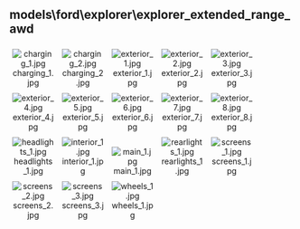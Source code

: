 ## models\ford\explorer\explorer_extended_range_awd
<div class="col" style="display: inline-block; width: 16.66%; padding: 5px; box-sizing: border-box; text-align: center;">
<img src="https://media.evkx.net/multimedia/models/ford/explorer/explorer_extended_range_awd/charging_1_xst.jpg" class="img-thumbnail" alt="charging_1.jpg">
charging_1.jpg
</div>
<div class="col" style="display: inline-block; width: 16.66%; padding: 5px; box-sizing: border-box; text-align: center;">
<img src="https://media.evkx.net/multimedia/models/ford/explorer/explorer_extended_range_awd/charging_2_xst.jpg" class="img-thumbnail" alt="charging_2.jpg">
charging_2.jpg
</div>
<div class="col" style="display: inline-block; width: 16.66%; padding: 5px; box-sizing: border-box; text-align: center;">
<img src="https://media.evkx.net/multimedia/models/ford/explorer/explorer_extended_range_awd/exterior_1_xst.jpg" class="img-thumbnail" alt="exterior_1.jpg">
exterior_1.jpg
</div>
<div class="col" style="display: inline-block; width: 16.66%; padding: 5px; box-sizing: border-box; text-align: center;">
<img src="https://media.evkx.net/multimedia/models/ford/explorer/explorer_extended_range_awd/exterior_2_xst.jpg" class="img-thumbnail" alt="exterior_2.jpg">
exterior_2.jpg
</div>
<div class="col" style="display: inline-block; width: 16.66%; padding: 5px; box-sizing: border-box; text-align: center;">
<img src="https://media.evkx.net/multimedia/models/ford/explorer/explorer_extended_range_awd/exterior_3_xst.jpg" class="img-thumbnail" alt="exterior_3.jpg">
exterior_3.jpg
</div>
<div class="col" style="display: inline-block; width: 16.66%; padding: 5px; box-sizing: border-box; text-align: center;">
<img src="https://media.evkx.net/multimedia/models/ford/explorer/explorer_extended_range_awd/exterior_4_xst.jpg" class="img-thumbnail" alt="exterior_4.jpg">
exterior_4.jpg
</div>
<div class="col" style="display: inline-block; width: 16.66%; padding: 5px; box-sizing: border-box; text-align: center;">
<img src="https://media.evkx.net/multimedia/models/ford/explorer/explorer_extended_range_awd/exterior_5_xst.jpg" class="img-thumbnail" alt="exterior_5.jpg">
exterior_5.jpg
</div>
<div class="col" style="display: inline-block; width: 16.66%; padding: 5px; box-sizing: border-box; text-align: center;">
<img src="https://media.evkx.net/multimedia/models/ford/explorer/explorer_extended_range_awd/exterior_6_xst.jpg" class="img-thumbnail" alt="exterior_6.jpg">
exterior_6.jpg
</div>
<div class="col" style="display: inline-block; width: 16.66%; padding: 5px; box-sizing: border-box; text-align: center;">
<img src="https://media.evkx.net/multimedia/models/ford/explorer/explorer_extended_range_awd/exterior_7_xst.jpg" class="img-thumbnail" alt="exterior_7.jpg">
exterior_7.jpg
</div>
<div class="col" style="display: inline-block; width: 16.66%; padding: 5px; box-sizing: border-box; text-align: center;">
<img src="https://media.evkx.net/multimedia/models/ford/explorer/explorer_extended_range_awd/exterior_8_xst.jpg" class="img-thumbnail" alt="exterior_8.jpg">
exterior_8.jpg
</div>
<div class="col" style="display: inline-block; width: 16.66%; padding: 5px; box-sizing: border-box; text-align: center;">
<img src="https://media.evkx.net/multimedia/models/ford/explorer/explorer_extended_range_awd/headlights_1_xst.jpg" class="img-thumbnail" alt="headlights_1.jpg">
headlights_1.jpg
</div>
<div class="col" style="display: inline-block; width: 16.66%; padding: 5px; box-sizing: border-box; text-align: center;">
<img src="https://media.evkx.net/multimedia/models/ford/explorer/explorer_extended_range_awd/interior_1_xst.jpg" class="img-thumbnail" alt="interior_1.jpg">
interior_1.jpg
</div>
<div class="col" style="display: inline-block; width: 16.66%; padding: 5px; box-sizing: border-box; text-align: center;">
<img src="https://media.evkx.net/multimedia/models/ford/explorer/explorer_extended_range_awd/main_1_xst.jpg" class="img-thumbnail" alt="main_1.jpg">
main_1.jpg
</div>
<div class="col" style="display: inline-block; width: 16.66%; padding: 5px; box-sizing: border-box; text-align: center;">
<img src="https://media.evkx.net/multimedia/models/ford/explorer/explorer_extended_range_awd/rearlights_1_xst.jpg" class="img-thumbnail" alt="rearlights_1.jpg">
rearlights_1.jpg
</div>
<div class="col" style="display: inline-block; width: 16.66%; padding: 5px; box-sizing: border-box; text-align: center;">
<img src="https://media.evkx.net/multimedia/models/ford/explorer/explorer_extended_range_awd/screens_1_xst.jpg" class="img-thumbnail" alt="screens_1.jpg">
screens_1.jpg
</div>
<div class="col" style="display: inline-block; width: 16.66%; padding: 5px; box-sizing: border-box; text-align: center;">
<img src="https://media.evkx.net/multimedia/models/ford/explorer/explorer_extended_range_awd/screens_2_xst.jpg" class="img-thumbnail" alt="screens_2.jpg">
screens_2.jpg
</div>
<div class="col" style="display: inline-block; width: 16.66%; padding: 5px; box-sizing: border-box; text-align: center;">
<img src="https://media.evkx.net/multimedia/models/ford/explorer/explorer_extended_range_awd/screens_3_xst.jpg" class="img-thumbnail" alt="screens_3.jpg">
screens_3.jpg
</div>
<div class="col" style="display: inline-block; width: 16.66%; padding: 5px; box-sizing: border-box; text-align: center;">
<img src="https://media.evkx.net/multimedia/models/ford/explorer/explorer_extended_range_awd/wheels_1_xst.jpg" class="img-thumbnail" alt="wheels_1.jpg">
wheels_1.jpg
</div>
